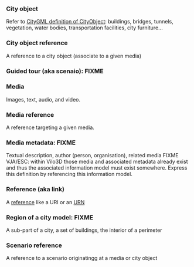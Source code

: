 

### City object
Refer to [CityGML definition of CityObject](https://portal.opengeospatial.org/files/?artifact_id=16675): buildings, bridges, tunnels, vegetation, water bodies, transportation facilities, city furniture...

### City object reference
A reference to a city object (associate to a given media)

### Guided tour (aka scenaio): FIXME

### Media 
Images, text, audio, and video.

### Media reference
A reference targeting a given media.

### Media metadata: FIXME
Textual description, author (person, organisation), related media
FIXME VJA/ESC: within Vilo3D those media and associated metadata already exist and 
thus the associated information model must exist somewhere. 
Express this definition by referencing this information model.

### Reference (aka link)
A [reference](https://en.wikipedia.org/wiki/Reference_(computer_science)) like a URI or an [URN](https://en.wikipedia.org/wiki/Uniform_Resource_Identifier#URNs) 

### Region of a city model: FIXME
A sub-part of a city, a set of buildings, the interior of a perimeter
   
### Scenario reference
A reference to a scenario originatingg at a media or city object
